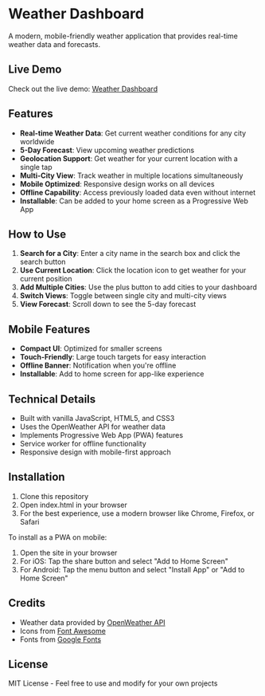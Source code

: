 # Weather Dashboard

A modern, mobile-friendly weather application that provides real-time weather data and forecasts.

## Live Demo

Check out the live demo: [Weather Dashboard](https://Hardik202003.github.io/weather-dashboard/)

## Features

- **Real-time Weather Data**: Get current weather conditions for any city worldwide
- **5-Day Forecast**: View upcoming weather predictions
- **Geolocation Support**: Get weather for your current location with a single tap
- **Multi-City View**: Track weather in multiple locations simultaneously
- **Mobile Optimized**: Responsive design works on all devices
- **Offline Capability**: Access previously loaded data even without internet
- **Installable**: Can be added to your home screen as a Progressive Web App

## How to Use

1. **Search for a City**: Enter a city name in the search box and click the search button
2. **Use Current Location**: Click the location icon to get weather for your current position
3. **Add Multiple Cities**: Use the plus button to add cities to your dashboard
4. **Switch Views**: Toggle between single city and multi-city views
5. **View Forecast**: Scroll down to see the 5-day forecast

## Mobile Features

- **Compact UI**: Optimized for smaller screens
- **Touch-Friendly**: Large touch targets for easy interaction
- **Offline Banner**: Notification when you're offline
- **Installable**: Add to home screen for app-like experience

## Technical Details

- Built with vanilla JavaScript, HTML5, and CSS3
- Uses the OpenWeather API for weather data
- Implements Progressive Web App (PWA) features
- Service worker for offline functionality
- Responsive design with mobile-first approach

## Installation

1. Clone this repository
2. Open index.html in your browser
3. For the best experience, use a modern browser like Chrome, Firefox, or Safari

To install as a PWA on mobile:
1. Open the site in your browser
2. For iOS: Tap the share button and select "Add to Home Screen"
3. For Android: Tap the menu button and select "Install App" or "Add to Home Screen"

## Credits

- Weather data provided by [OpenWeather API](https://openweathermap.org/)
- Icons from [Font Awesome](https://fontawesome.com/)
- Fonts from [Google Fonts](https://fonts.google.com/)

## License

MIT License - Feel free to use and modify for your own projects 